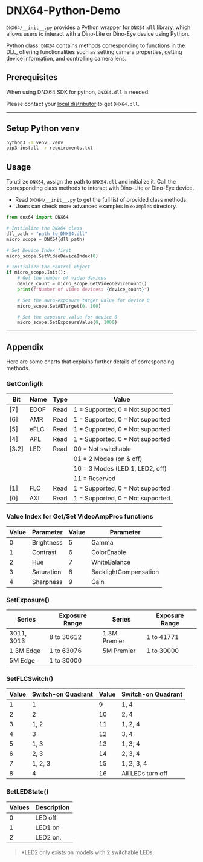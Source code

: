 # DNX64-Python-Demo

`DNX64/__init__.py` provides a Python wrapper for `DNX64.dll` library, which allows users to interact with a Dino-Lite or Dino-Eye device using Python.

Python class: `DNX64` contains methods corresponding to functions in the DLL, offering functionalities such as setting camera properties, getting device information, and controlling camera lens.

## Prerequisites

When using DNX64 SDK for python, `DNX64.dll` is needed.

Please contact your [local distributor](https://www.dino-lite.com/contact01.php) to get `DNX64.dll`.

---

## Setup Python venv

```sh
python3 -m venv .venv
pip3 install -r requirements.txt
```

## Usage

To utilize `DNX64`, assign the path to `DNX64.dll` and initialize it. Call the corresponding class methods to interact with Dino-Lite or Dino-Eye device.

- Read `DNX64/__init__.py` to get the full list of provided class methods.
- Users can check more advanced examples in `examples` directory.

```py
from dnx64 import DNX64

# Initialize the DNX64 class
dll_path = "path_to_DNX64.dll"
micro_scope = DNX64(dll_path)

# Set Device Index first
micro_scope.SetVideoDeviceIndex(0)

# Initialize the control object
if micro_scope.Init():
    # Get the number of video devices
    device_count = micro_scope.GetVideoDeviceCount()
    print(f"Number of video devices: {device_count}")

    # Set the auto-exposure target value for device 0
    micro_scope.SetAETarget(0, 100)

    # Set the exposure value for device 0
    micro_scope.SetExposureValue(0, 1000)
```

---

## Appendix

Here are some charts that explains further details of corresponding methods.

### GetConfig():

| Bit   | Name | Type | Value                            |
| ----- | ---- | ---- | -------------------------------- |
| [7]   | EDOF | Read | 1 = Supported, 0 = Not supported |
| [6]   | AMR  | Read | 1 = Supported, 0 = Not supported |
| [5]   | eFLC | Read | 1 = Supported, 0 = Not supported |
| [4]   | APL  | Read | 1 = Supported, 0 = Not supported |
| [3:2] | LED  | Read | 00 = Not switchable              |
|       |      |      | 01 = 2 Modes (on & off)          |
|       |      |      | 10 = 3 Modes (LED 1, LED2, off)  |
|       |      |      | 11 = Reserved                    |
| [1]   | FLC  | Read | 1 = Supported, 0 = Not supported |
| [0]   | AXI  | Read | 1 = Supported, 0 = Not supported |

### Value Index for Get/Set VideoAmpProc functions

| Value | Parameter  | Value | Parameter             |
| ----- | ---------- | ----- | --------------------- |
| 0     | Brightness | 5     | Gamma                 |
| 1     | Contrast   | 6     | ColorEnable           |
| 2     | Hue        | 7     | WhiteBalance          |
| 3     | Saturation | 8     | BacklightCompensation |
| 4     | Sharpness  | 9     | Gain                  |

### SetExposure()

| Series     | Exposure Range | Series       | Exposure Range |
| ---------- | -------------- | ------------ | -------------- |
| 3011, 3013 | 8 to 30612     | 1.3M Premier | 1 to 41771     |
| 1.3M Edge  | 1 to 63076     | 5M Premier   | 1 to 30000     |
| 5M Edge    | 1 to 30000     |              |                |

### SetFLCSwitch()

| Value | Switch-on Quadrant | Value | Switch-on Quadrant |
| ----- | ------------------ | ----- | ------------------ |
| 1     | 1                  | 9     | 1, 4               |
| 2     | 2                  | 10    | 2, 4               |
| 3     | 1, 2               | 11    | 1, 2, 4            |
| 4     | 3                  | 12    | 3, 4               |
| 5     | 1, 3               | 13    | 1, 3, 4            |
| 6     | 2, 3               | 14    | 2, 3, 4            |
| 7     | 1, 2, 3            | 15    | 1, 2, 3, 4         |
| 8     | 4                  | 16    | All LEDs turn off  |

### SetLEDState()

| Values | Description |
| ------ | ----------- |
| 0      | LED off     |
| 1      | LED1 on     |
| 2      | LED2 on.    |

> \*LED2 only exists on models with 2 switchable LEDs.
